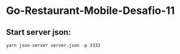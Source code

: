 # Go-Restaurant-Mobile-Desafio-11

## Start server json:

```
yarn json-server server.json -p 3333
```
